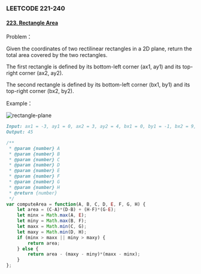 ### **LEETCODE 221-240**

#### **[223. Rectangle Area](https://leetcode-cn.com/problems/rectangle-area/)**

Problem：

Given the coordinates of two rectilinear rectangles in a 2D plane, return the total area covered by the two rectangles.

The first rectangle is defined by its bottom-left corner (ax1, ay1) and its top-right corner (ax2, ay2).

The second rectangle is defined by its bottom-left corner (bx1, by1) and its top-right corner (bx2, by2).

Example：

![rectangle-plane](https://github.com/xingwy/Hugging-Algorithm/blob/master/images/rectangle-plane.png)

```markdown
Input: ax1 = -3, ay1 = 0, ax2 = 3, ay2 = 4, bx1 = 0, by1 = -1, bx2 = 9, by2 = 2
Output: 45
```

```js
/**
 * @param {number} A
 * @param {number} B
 * @param {number} C
 * @param {number} D
 * @param {number} E
 * @param {number} F
 * @param {number} G
 * @param {number} H
 * @return {number}
 */
var computeArea = function(A, B, C, D, E, F, G, H) {
    let area = (C-A)*(D-B) + (H-F)*(G-E);
    let minx = Math.max(A, E);
    let miny = Math.max(B, F);
    let maxx = Math.min(C, G);
    let maxy = Math.min(D, H);
    if (minx > maxx || miny > maxy) {
        return area;
    } else {
        return area - (maxy - miny)*(maxx - minx);
    }
};
```




